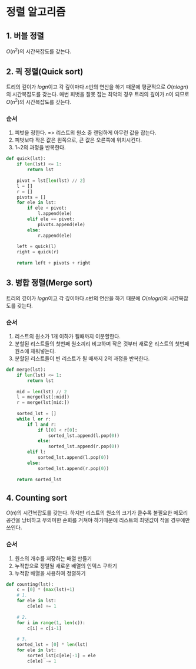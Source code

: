 # 정렬 알고리즘

## 1. 버블 정렬

$O(n^2)$의 시간복잡도를 갖는다.

## 2. 퀵 정렬(Quick sort)

트리의 깊이가 $logn$이고 각 깊이마다 $n$번의 연산을 하기 때문에 평균적으로 $O(nlogn)$의 시간복잡도를 갖는다. 매번 피벗을 잘못 잡는 최악의 경우 트리의 깊이가 $n$이 되므로 $O(n^2)$의 시간복잡도를 갖는다.

### 순서

1. 피벗을 정한다. => 리스트의 원소 중 랜덤하게 아무런 값을 잡는다.
2. 피벗보다 작은 값은 왼쪽으로, 큰 값은 오른쪽에 위치시킨다.
3. 1~2의 과정을 반복한다.

```python
def quick(lst):
    if len(lst) <= 1:
        return lst
    
    pivot = lst[len(lst) // 2]
    l = []
    r = []
    pivots = []
    for ele in lst:
        if ele < pivot:
            l.append(ele)
        elif ele == pivot:
            pivots.append(ele)
        else:
            r.append(ele)
    
    left = quick(l)
    right = quick(r)
    
    return left + pivots + right
```



## 3. 병합 정렬(Merge sort)

트리의 깊이가 $logn$이고 각 깊이마다 $n$번의 연산을 하기 때문에 $O(nlogn)$의 시간복잡도를 갖는다.

### 순서

1. 리스트의 원소가 1개 이하가 될때까지 이분할한다.
2. 분할된 리스트들의 첫번째 원소끼리 비교하며 작은 것부터 새로운 리스트의 첫번째 원소에 채워넣는다.
3. 분할된 리스트들이 빈 리스트가 될 때까지 2의 과정을 반복한다.

```python
def merge(lst):
    if len(lst) <= 1:
        return lst
    
    mid = len(lst) // 2
    l = merge(lst[:mid])
    r = merge(lst[mid:])
    
    sorted_lst = []
    while l or r:
        if l and r:
            if l[0] < r[0]:
                sorted_lst.append(l.pop(0))
            else:
                sorted_lst.append(r.pop(0))
        elif l:
            sorted_lst.append(l.pop(0))
        else:
            sorted_lst.append(r.pop(0))
  	
    return sorted_lst
```



## 4. Counting sort

$O(n)$의 시간복잡도를 갖는다. 하지만 리스트의 원소의 크기가 클수록 불필요한 메모리 공간을 낭비하고 무의미한 순회를 거쳐야 하기때문에 리스트의 최댓값이 작을 경우에만 쓰인다.

### 순서

1. 원소의 개수를 저장하는 배열 만들기
2. 누적합으로 정렬될 새로운 배열의 인덱스 구하기
3. 누적합 배열을 사용하여 정렬하기

```python
def counting(lst):
    c = [0] * (max(lst)+1)
	# 1.
    for ele in lst:
        c[ele] += 1
    
    # 2.
    for i in range(1, len(c)):
        c[i] = c[i-1]
        
    # 3.
    sorted_lst = [0] * len(lst)
    for ele in lst:
        sorted_lst[c[ele]-1] = ele
        c[ele] -= 1
```